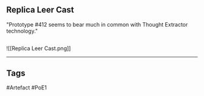 ## Replica Leer Cast
"Prototype #412 seems to bear much in
common with Thought Extractor technology."
##
![[Replica Leer Cast.png]]

---
## Tags
#Artefact
#PoE1